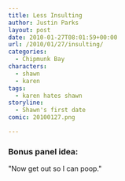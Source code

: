 ```yaml
---
title: Less Insulting
author: Justin Parks
layout: post
date: 2010-01-27T08:01:59+00:00
url: /2010/01/27/insulting/
categories:
  - Chipmunk Bay
characters:
  - shawn
  - karen
tags:
  - karen hates shawn
storyline:
  - Shawn's first date
comic: 20100127.png 

---
```

### Bonus panel idea:
"Now get out so I can poop."
